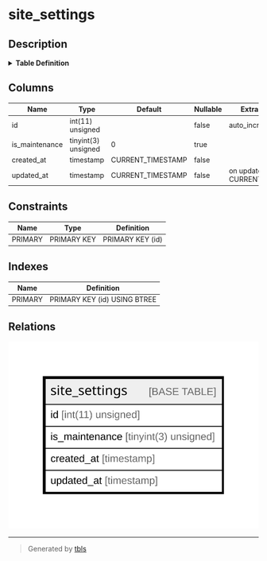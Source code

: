 # site_settings

## Description

<details>
<summary><strong>Table Definition</strong></summary>

```sql
CREATE TABLE `site_settings` (
  `id` int(11) unsigned NOT NULL AUTO_INCREMENT,
  `is_maintenance` tinyint(3) unsigned DEFAULT '0' COMMENT '0 = off, 1 = on',
  `created_at` timestamp NOT NULL DEFAULT CURRENT_TIMESTAMP,
  `updated_at` timestamp NOT NULL DEFAULT CURRENT_TIMESTAMP ON UPDATE CURRENT_TIMESTAMP,
  PRIMARY KEY (`id`)
) ENGINE=InnoDB DEFAULT CHARSET=utf8mb4 COLLATE=utf8mb4_unicode_ci
```

</details>

## Columns

| Name | Type | Default | Nullable | Extra Definition | Children | Parents | Comment |
| ---- | ---- | ------- | -------- | ---------------- | -------- | ------- | ------- |
| id | int(11) unsigned |  | false | auto_increment |  |  |  |
| is_maintenance | tinyint(3) unsigned | 0 | true |  |  |  | 0 = off, 1 = on |
| created_at | timestamp | CURRENT_TIMESTAMP | false |  |  |  |  |
| updated_at | timestamp | CURRENT_TIMESTAMP | false | on update CURRENT_TIMESTAMP |  |  |  |

## Constraints

| Name | Type | Definition |
| ---- | ---- | ---------- |
| PRIMARY | PRIMARY KEY | PRIMARY KEY (id) |

## Indexes

| Name | Definition |
| ---- | ---------- |
| PRIMARY | PRIMARY KEY (id) USING BTREE |

## Relations

![er](site_settings.svg)

---

> Generated by [tbls](https://github.com/k1LoW/tbls)
